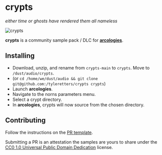 # crypts
_either time or ghosts have rendered them all nameless_

![crypts](https://tyleretters.github.io/arcologies-docs/assets/images/crypts-landscape.jpg)

**crypts** is a community sample pack / DLC for **[arcologies](https://tyleretters.github.io/arcologies-docs)**.

## Installing

- Download, unzip, and rename from `crypts-main` to `crypts`. Move to `/dust/audio/crypts`.
- (or `cd /home/we/dust/audio && git clone git@github.com:/tyleretters/crypts crypts`)
- Launch **arcologies**.
- Navigate to the norns parameters menu.
- Select a crypt directory.
- In **arcologies**, crypts will now source from the chosen directory.

## Contributing

Follow the instructions on the [PR template](https://github.com/tyleretters/crypts/blob/main/.github/pull_request_template.md).

Submitting a PR is an attestation the samples are yours to share under the [CC0 1.0 Universal Public Domain Dedication](https://creativecommons.org/publicdomain/zero/1.0/) license.

